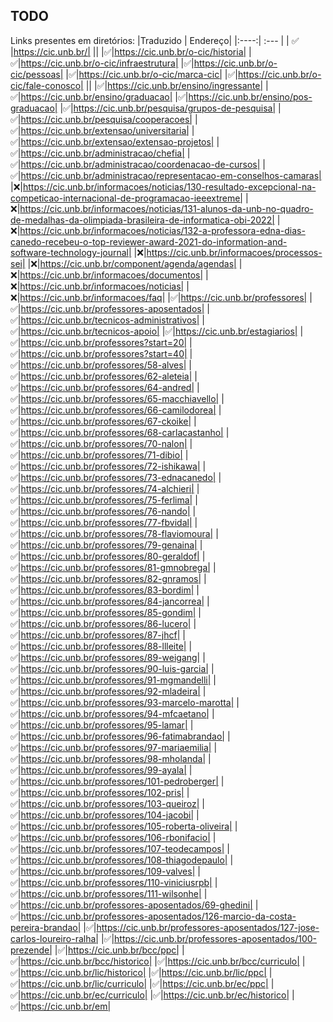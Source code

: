## TODO

Links presentes em diretórios:
|Traduzido | Endereço|
|:----:| :--- |
| ✅ |https://cic.unb.br/|
||
|✅|https://cic.unb.br/o-cic/historia|
|✅|https://cic.unb.br/o-cic/infraestrutura|
|✅|https://cic.unb.br/o-cic/pessoas|
|✅|https://cic.unb.br/o-cic/marca-cic|
|✅|https://cic.unb.br/o-cic/fale-conosco|
||
|✅|https://cic.unb.br/ensino/ingressante|
|✅|https://cic.unb.br/ensino/graduacao|
|✅|https://cic.unb.br/ensino/pos-graduacao|
|✅|https://cic.unb.br/pesquisa/grupos-de-pesquisa|
|✅|https://cic.unb.br/pesquisa/cooperacoes|
|✅|https://cic.unb.br/extensao/universitaria|
|✅|https://cic.unb.br/extensao/extensao-projetos|
|✅|https://cic.unb.br/administracao/chefia|
|✅|https://cic.unb.br/administracao/coordenacao-de-cursos|
|✅|https://cic.unb.br/administracao/representacao-em-conselhos-camaras|
|❌|https://cic.unb.br/informacoes/noticias/130-resultado-excepcional-na-competicao-internacional-de-programacao-ieeextreme|
|❌|https://cic.unb.br/informacoes/noticias/131-alunos-da-unb-no-quadro-de-medalhas-da-olimpiada-brasileira-de-informatica-obi-2022|
|❌|https://cic.unb.br/informacoes/noticias/132-a-professora-edna-dias-canedo-recebeu-o-top-reviewer-award-2021-do-information-and-software-technology-journal|
|❌|https://cic.unb.br/informacoes/processos-sei|
|❌|https://cic.unb.br/component/agenda/agendas|
|❌|https://cic.unb.br/informacoes/documentos|
|❌|https://cic.unb.br/informacoes/noticias|
|❌|https://cic.unb.br/informacoes/faq|
|✅|https://cic.unb.br/professores|
|✅|https://cic.unb.br/professores-aposentados|
|✅|https://cic.unb.br/tecnicos-administrativos|
|✅|https://cic.unb.br/tecnicos-apoio|
|✅|https://cic.unb.br/estagiarios|
|✅|https://cic.unb.br/professores?start=20|
|✅|https://cic.unb.br/professores?start=40|
|✅|https://cic.unb.br/professores/58-alves|
|✅|https://cic.unb.br/professores/62-aleteia|
|✅|https://cic.unb.br/professores/64-andred|
|✅|https://cic.unb.br/professores/65-macchiavello|
|✅|https://cic.unb.br/professores/66-camilodorea|
|✅|https://cic.unb.br/professores/67-ckoike|
|✅|https://cic.unb.br/professores/68-carlacastanho|
|✅|https://cic.unb.br/professores/70-nalon|
|✅|https://cic.unb.br/professores/71-dibio|
|✅|https://cic.unb.br/professores/72-ishikawa|
|✅|https://cic.unb.br/professores/73-ednacanedo|
|✅|https://cic.unb.br/professores/74-alchieri|
|✅|https://cic.unb.br/professores/75-ferlima|
|✅|https://cic.unb.br/professores/76-nando|
|✅|https://cic.unb.br/professores/77-fbvidal|
|✅|https://cic.unb.br/professores/78-flaviomoura|
|✅|https://cic.unb.br/professores/79-genaina|
|✅|https://cic.unb.br/professores/80-geraldof|
|✅|https://cic.unb.br/professores/81-gmnobrega|
|✅|https://cic.unb.br/professores/82-gnramos|
|✅|https://cic.unb.br/professores/83-bordim|
|✅|https://cic.unb.br/professores/84-jancorrea|
|✅|https://cic.unb.br/professores/85-gondim|
|✅|https://cic.unb.br/professores/86-lucero|
|✅|https://cic.unb.br/professores/87-jhcf|
|✅|https://cic.unb.br/professores/88-llleite|
|✅|https://cic.unb.br/professores/89-weigang|
|✅|https://cic.unb.br/professores/90-luis-garcia|
|✅|https://cic.unb.br/professores/91-mgmandelli|
|✅|https://cic.unb.br/professores/92-mladeira|
|✅|https://cic.unb.br/professores/93-marcelo-marotta|
|✅|https://cic.unb.br/professores/94-mfcaetano|
|✅|https://cic.unb.br/professores/95-lamar|
|✅|https://cic.unb.br/professores/96-fatimabrandao|
|✅|https://cic.unb.br/professores/97-mariaemilia|
|✅|https://cic.unb.br/professores/98-mholanda|
|✅|https://cic.unb.br/professores/99-ayala|
|✅|https://cic.unb.br/professores/101-pedroberger|
|✅|https://cic.unb.br/professores/102-pris|
|✅|https://cic.unb.br/professores/103-queiroz|
|✅|https://cic.unb.br/professores/104-jacobi|
|✅|https://cic.unb.br/professores/105-roberta-oliveira|
|✅|https://cic.unb.br/professores/106-rbonifacio|
|✅|https://cic.unb.br/professores/107-teodecampos|
|✅|https://cic.unb.br/professores/108-thiagodepaulo|
|✅|https://cic.unb.br/professores/109-valves|
|✅|https://cic.unb.br/professores/110-viniciusrpb|
|✅|https://cic.unb.br/professores/111-wilsonhe|
|✅|https://cic.unb.br/professores-aposentados/69-ghedini|
|✅|https://cic.unb.br/professores-aposentados/126-marcio-da-costa-pereira-brandao|
|✅|https://cic.unb.br/professores-aposentados/127-jose-carlos-loureiro-ralha|
|✅|https://cic.unb.br/professores-aposentados/100-prezende|
|✅|https://cic.unb.br/bcc/ppc|
|✅|https://cic.unb.br/bcc/historico|
|✅|https://cic.unb.br/bcc/curriculo|
|✅|https://cic.unb.br/lic/historico|
|✅|https://cic.unb.br/lic/ppc|
|✅|https://cic.unb.br/lic/curriculo|
|✅|https://cic.unb.br/ec/ppc|
|✅|https://cic.unb.br/ec/curriculo|
|✅|https://cic.unb.br/ec/historico|
|✅|https://cic.unb.br/em|


